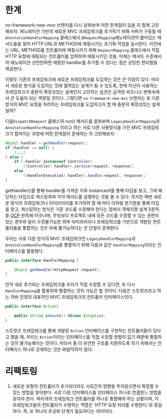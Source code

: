 
# 한계
no-framework-new-mvc 브랜치를 다시 살펴보며 어떤 한계점이 있을 지 함께 고민해보자. 애노테이션 기반의 새로운 MVC 프레임워크를 추가하기 위해
서버가 구동될 때 `AnnotationHandlerMapping` 클래스에서 `@RequestMapping`애노테이션이 붙어있는 메서드들을 찾아 HTTP URL과 METHOD에 매핑시키는
초기화 작업을 실시한다. 이전에는 URL, METHOD를 컨트롤러에 매핑시키기 위해 `RequestMapping` 클래스에서 직접 HTTP 요청에 매핑되는 컨트롤러를 입력하여 매핑시키던 것을, 
이제는 메서드 수준에서의 애노테이션 선언만하면 매핑된 handler를 추가할 수 있다는 점은 상당한 편리함을 제공한다.

이렇듯 기존의 프레임워크에 새로운 프레임워크를 도입하는 것은 큰 이점이 있다. 따라서 새로운 방식을 도입하는 것에 열려있는 설계가 될 수 있도록, 현재 자신이 사용하는 프레임워크가 
충분히 확장성있는 설계인지 고민하는 습관은 급격한 비즈니스 변화속에서 큰 도움이 되는 역량일 것이다. 그렇다면 `no-framework-new-mvc` 브랜치는 또 다른 방식의 MVC 요청을 처리하는 프레임워크를 도입하고자 할 때 충분히 확장성있는 설계일까?

다음`DispatchRequest` 클래스의 run() 메서드를 살펴보며 `LegacyHandlerMapping`과 `AnnotationHandlerMapping` 이라고 하는 
서로 다른 사용방식을 가진 MVC 프레임워크가 합쳐지는 과정에 어떤 한계점이 존재하는 지 고민해보자.
```java
Object handler = getHandler(request);
if (handler == null) {
    [...]
} else {
    if ( handler instanceof Controller)
        ((Controller) handler).service(request, response);
    else
        ((HandlerExecution) handler).handle(request, response);
}
```

getHandler()를 통해 handler를 가져온 이후 instanceof를 통해 타입을 찾고, 그에 해당하는 타입으로 캐스팅하여 각각 메서드를 실행하는 것을 볼 수 있다.
하지만 매번 새로운 방식의 프레임워크나 라이브러리를 추가하려 할 때 마다 이처럼 분기문을 통해 타입을 찾고, 캐스팅하는 방식은 
기존 코드를 수정해야 한다는 점에서 객체지향 설계 5원칙 중 [OCP](https://github.com/e-build/java-oop-to-spring/blob/main/concept/oop-5-principle.md#ocpopen-closed-principle) 원칙에 어긋나며,
무엇보다 프로젝트 내에 모든 코드를 수정할 수 있는 권한이 있는 경우와 달리 수정불가능한 외부 라이브러리나 프레임워크를 기반으로 개발된 컨트롤러들을 통합하는 것은 아예 불가능하다는 큰 단점이 존재한다.

우리는 서로 다른 방식의 MVC 프레임워크인 `LegacyHandlerMapping`과 `AnnotationHandlerMapping`을 통합하기 위해 다음과 같은 `HandlerMapping`이라는 인터페이스를 활용했다.
```java
public interface HandlerMapping {
    
    Object getHandler(HttpRequest request);
}
```
만약 새로 추가되는 프레임워크를 우리가 직접 수정할 수 있다면, 또 다시 `HandlerMapping`을 활용하여 통합하는 것이 가능은 할 것이다. 다음은 스트럿츠라고 하는 
자바 진영의 대표적인 MVC 프레임워크의 컨트롤러 인터페이스이다.  
```java
public interface Action{
    
    public String execute() throws Exception;
}
```
스트럿츠 프레임워크를 통해 개발된 `Action` 인터페이스를 구현하는 컨트롤러들이 있다고 했을 때, 우리는 `Action`이라는 인터페이스를 직접 수정할 방법이 없기 때문에 통합하는 것이 불가능해지는 것이다. 
따라서 좀 더 유연한 구조를 지원하도록 하기 위해서는 인터페이스 하나로 강제하는 것은 바람직하지 않다.   

 

# 리팩토링
1. 새로운 유형의 컨트롤러가 추가되더라도 서로간의 영향을 주지않으면서 확장할 수 있는 방법을 찾아본다.
   서로 다른 인터페이스를 인터페이스 하나로 연결한느 방법을 찾아야 한다. 여러개의 프레임워크 컨트롤러를 하나로 통합해야 하는 상황이며,
   각 프레임워크들의 컨트롤러가 수행하는 역할은 'HTTP 요청 처리를 수행한다.'로 동일하다. 즉, 또 하나의 추상화 단계가 필요하다는 의미이다.